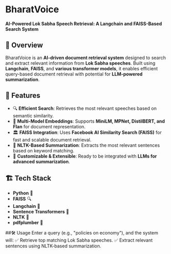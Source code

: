 # BharatVoice  
**AI-Powered Lok Sabha Speech Retrieval: A Langchain and FAISS-Based Search System**  

## 📌 Overview  
BharatVoice is an **AI-driven document retrieval system** designed to search and extract relevant information from **Lok Sabha speeches**. Built using **Langchain**, **FAISS**, and **various transformer models**, it enables efficient query-based document retrieval with potential for **LLM-powered summarization**.  

## 🚀 Features  
- 🔍 **Efficient Search**: Retrieves the most relevant speeches based on semantic similarity.  
- 📄 **Multi-Model Embeddings**: Supports **MiniLM, MPNet, DistilBERT, and Flan** for document representation.  
- 🏛 **FAISS Integration**: Uses **Facebook AI Similarity Search (FAISS)** for fast and scalable document retrieval.  
- 📝 **NLTK-Based Summarization**: Extracts the most relevant sentences based on keyword matching.  
- 🔧 **Customizable & Extensible**: Ready to be integrated with **LLMs for advanced summarization**.  

## 🏗 Tech Stack  
- **Python** 🐍  
- **FAISS** 🔍  
- **Langchain** 🔗  
- **Sentence Transformers** 🧠  
- **NLTK** 📜  
- **pdfplumber** 📄  

##🛠 Usage
Enter a query (e.g., "policies on economy"), and the system will:
✅ Retrieve top matching Lok Sabha speeches.
✅ Extract relevant sentences using NLTK-based summarization.
